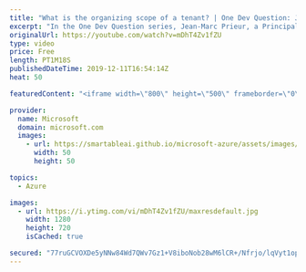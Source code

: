 ```yaml
---
title: "What is the organizing scope of a tenant? | One Dev Question: Jean-Marc Prieur"
excerpt: "In the One Dev Question series, Jean-Marc Prieur, a Principal Program Manager working on the Microsoft identity platform, explains how an Azure tenant is related to your organization.   Get more information at: https://docs.microsoft.com/azure/active-directory/develop/ Create your free Azure account"
originalUrl: https://youtube.com/watch?v=mDhT4Zv1fZU
type: video
price: Free
length: PT1M18S
publishedDateTime: 2019-12-11T16:54:14Z
heat: 50

featuredContent: "<iframe width=\"800\" height=\"500\" frameborder=\"0\" src=\"https://www.youtube.com/embed/mDhT4Zv1fZU\" allow=\"accelerometer; autoplay; encrypted-media; gyroscope; picture-in-picture\" allowfullscreen></iframe>"

provider:
  name: Microsoft
  domain: microsoft.com
  images:
    - url: https://smartableai.github.io/microsoft-azure/assets/images/organizations/microsoft.com-50x50.jpg
      width: 50
      height: 50

topics:
  - Azure

images:
  - url: https://i.ytimg.com/vi/mDhT4Zv1fZU/maxresdefault.jpg
    width: 1280
    height: 720
    isCached: true

secured: "77ruGCVOXDe5yNNw84Wd7QWv7Gz1+V8iboNob28wM6lCR+/Nfrjo/lqVyt1opNlATOGZhrwAnzLzo6AyEQ7TGNtr82lPUjEyfaXpsS+n6pIlf9nYhjmokPvxjHRt7NbgaN1J/qCK672X3yUwswDD5OYBhgQ5C/F3/Kl3xjT9s99hcQXf3SnPugdRaxYjyFe7KtNV01uNV0Jrdg6Lmz90yK0h/YF4TykNc8M6Sovpy/cOhzbIL1Ts0373gpzrRYWYdmP8OUwBTPXuwXlRcHk5UY8iUB6ENDCCLSUjTrDWZtDXqNUQmL0HDUyxCIltU4WFL/tjEWkMkvArbHpxgPfSyt6yuTFnbhRwOpaduss0eSHgHpyKV6hSBJ9gJWoe0q9W30i1M8L9k+2dA6qd+opyLs45Hsm/LyerK5TjQAH5r9c=;ebbzvsBnYTzqXe2uKynV8Q=="
---
```


